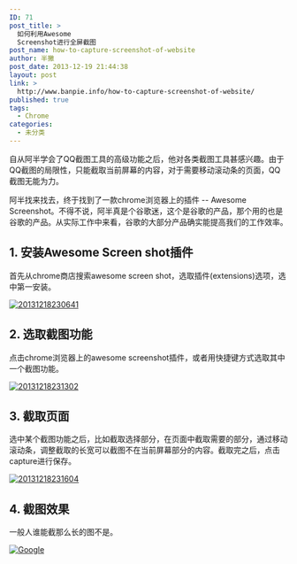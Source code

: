 ```yaml
---
ID: 71
post_title: >
  如何利用Awesome
  Screenshot进行全屏截图
post_name: how-to-capture-screenshot-of-website
author: 半撇
post_date: 2013-12-19 21:44:38
layout: post
link: >
  http://www.banpie.info/how-to-capture-screenshot-of-website/
published: true
tags:
  - Chrome
categories:
  - 未分类
---
```

自从阿半学会了QQ截图工具的高级功能之后，他对各类截图工具甚感兴趣。由于QQ截图的局限性，只能截取当前屏幕的内容，对于需要移动滚动条的页面，QQ截图无能为力。

阿半找来找去，终于找到了一款chrome浏览器上的插件 -- Awesome Screenshot。不得不说，阿半真是个谷歌迷，这个是谷歌的产品，那个用的也是谷歌的产品。从实际工作中来看，谷歌的大部分产品确实能提高我们的工作效率。

## 1\. 安装Awesome Screen shot插件

首先从chrome商店搜索awesome screen shot，选取插件(extensions)选项，选中第一安装。

[![20131218230641][1]][1]

## 2\. 选取截图功能

点击chrome浏览器上的awesome screenshot插件，或者用快捷键方式选取其中一个截图功能。

[![20131218231302][2]][2]

## 3\. 截取页面

选中某个截图功能之后，比如截取选择部分，在页面中截取需要的部分，通过移动滚动条，调整截取的长宽可以截图不在当前屏幕部分的内容。截取完之后，点击capture进行保存。

[![20131218231604][3]][3]

## 4\. 截图效果

一般人谁能截那么长的图不是。

[![Google][4]][4]

<!--stackedit_data:
eyJoaXN0b3J5IjpbMjQ2NjM3MzY5XX0=
-->

<!--stackedit_data:
eyJoaXN0b3J5IjpbLTM1ODY5MzIzMl19
-->

 [1]: http://7arnhx.com1.z0.glb.clouddn.com/wp-content/uploads/2013/12/20131218230641.jpg
 [2]: http://7arnhx.com1.z0.glb.clouddn.com/wp-content/uploads/2013/12/20131218231302.jpg
 [3]: http://7arnhx.com1.z0.glb.clouddn.com/wp-content/uploads/2013/12/20131218231604.jpg
 [4]: http://7arnhx.com1.z0.glb.clouddn.com/wp-content/uploads/2013/12/Google.png